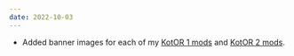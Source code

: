 ```yaml
---
date: 2022-10-03
---
```


* Added banner images for each of my [KotOR 1 mods](/projects/videogamemods/kotor1) and [KotOR 2 mods](/projects/videogamemods/kotor2).